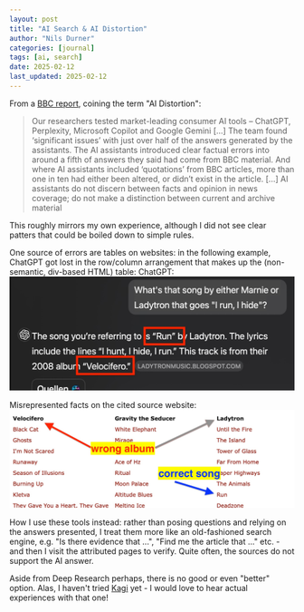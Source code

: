 ```yaml
---
layout: post
title: "AI Search & AI Distortion"
author: "Nils Durner"
categories: [journal]
tags: [ai, search]
date: 2025-02-12
last_updated: 2025-02-12
---
```


From a [BBC report](https://www.bbc.co.uk/mediacentre/2025/articles/how-distortion-is-affecting-ai-assistants/), coining the term "AI Distortion":
> Our researchers tested market-leading consumer AI tools – ChatGPT, Perplexity, Microsoft Copilot and Google Gemini [...] The team found ‘significant issues’ with just over half of the answers generated by the assistants. The AI assistants introduced clear factual errors into around a fifth of answers they said had come from BBC material. And where AI assistants included ‘quotations’ from BBC articles, more than one in ten had either been altered, or didn’t exist in the article. [...] AI assistants do not discern between facts and opinion in news coverage; do not make a distinction between current and archive material

This roughly mirrors my own experience, although I did not see clear patters that could be boiled down to simple rules.
 
One source of errors are tables on websites: in the following example, ChatGPT got lost in the row/column arrangement that makes up the (non-semantic, div-based HTML) table: ChatGPT:  
![Search in ChatGPT for a song, returns wrong album](assets/img/chatgpt-search-1.jpg)

Misrepresented facts on the cited source website:
![Source website with accurate facts](assets/img/chatgpt-search-2.jpg)

How I use these tools instead: rather than posing questions and relying on the answers presented, I treat them more like an old-fashioned search engine, e.g. "Is there evidence that ...", "Find me the article that ..." etc. - and then I visit the attributed pages to verify. Quite often, the sources do not support the AI answer.

Aside from Deep Research perhaps, there is no good or even "better" option. Alas, I haven't tried [Kagi](https://kagi.com/) yet - I would love to hear actual experiences with that one!
